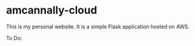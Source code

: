# amcannally-cloud

This is my personal website. It is a simple Flask application hosted on AWS.

To Do:

